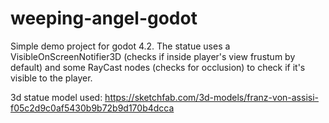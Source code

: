 # weeping-angel-godot
 
Simple demo project for godot 4.2.
The statue uses a VisibleOnScreenNotifier3D (checks if inside player's view frustum by default) and some RayCast nodes (checks for occlusion) to check if it's visible to the player.

3d statue model used: https://sketchfab.com/3d-models/franz-von-assisi-f05c2d9c0af5430b9b72b9d170b4dcca
